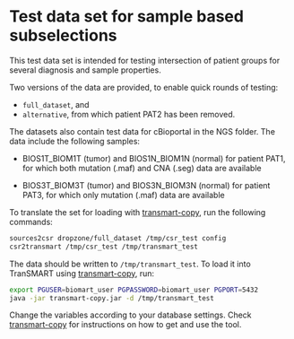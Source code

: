 # Test data set for sample based subselections

This test data set is intended for testing intersection of patient groups
for several diagnosis and sample properties.

Two versions of the data are provided, to enable quick rounds of testing:
   - `full_dataset`, and
   - `alternative`, from which patient PAT2 has been removed.


The datasets also contain test data for cBioportal in the NGS folder.
The data include the following samples:

- BIOS1T_BIOM1T (tumor) and BIOS1N_BIOM1N (normal) for patient PAT1,
  for which both mutation (.maf) and CNA (.seg) data are available
  
- BIOS3T_BIOM3T (tumor) and BIOS3N_BIOM3N (normal) for patient PAT3,
  for which only mutation (.maf) data are available


To translate the set for loading with [transmart-copy], run the following commands:

```bash
sources2csr dropzone/full_dataset /tmp/csr_test config
csr2transmart /tmp/csr_test /tmp/transmart_test
```

The data should be written to `/tmp/transmart_test`.
To load it into TranSMART using [transmart-copy], run:

```bash
export PGUSER=biomart_user PGPASSWORD=biomart_user PGPORT=5432
java -jar transmart-copy.jar -d /tmp/transmart_test
```

Change the variables according to your database settings.
Check [transmart-copy] for instructions on how to get and use the tool.


[transmart-copy]: https://github.com/thehyve/transmart-core/tree/dev/transmart-copy
